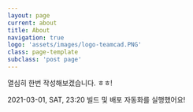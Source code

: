 ```yaml
---
layout: page
current: about
title: About
navigation: true
logo: 'assets/images/logo-teamcad.PNG'
class: page-template
subclass: 'post page'
---
```


열심히 한번 작성해보겠습니다. ㅎㅎ!

2021-03-01, SAT, 23:20
빌드 및 배포 자동화를 실행했어요!